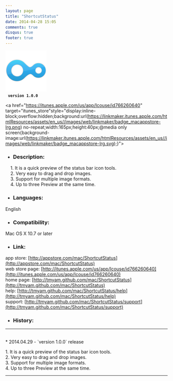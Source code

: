 ```yaml
---
layout: page
title: "ShortcutStatus"
date: 2014-04-28 15:05
comments: true
disqus: true
footer: true
---
```

![icon](/mac/ShortcutStatus/icon.png)   
&nbsp;&nbsp;**`version 1.0.0`**

<a href="https://itunes.apple.com/us/app/Icouse/id766260640" target="itunes_store"style="display:inline-block;overflow:hidden;background:url(https://linkmaker.itunes.apple.com/htmlResources/assets/en_us//images/web/linkmaker/badge_macappstore-lrg.png) no-repeat;width:165px;height:40px;@media only screen{background-image:url(https://linkmaker.itunes.apple.com/htmlResources/assets/en_us//images/web/linkmaker/badge_macappstore-lrg.svg);}"></a>

* ### Description:   

&nbsp;&nbsp;&nbsp;&nbsp;1. It is a quick preview of the status bar icon tools.    
&nbsp;&nbsp;&nbsp;&nbsp;2. Very easy to drag and drop images.    
&nbsp;&nbsp;&nbsp;&nbsp;3. Support for multiple image formats.    
&nbsp;&nbsp;&nbsp;&nbsp;4. Up to three Preview at the same time.     

* ### Languages: 

English

* ### Compatibility: 

Mac OS X 10.7 or later

* ### Link:

app store: [http://appstore.com/mac/ShortcutStatus](http://appstore.com/mac/ShortcutStatus)   
web store page: [http://itunes.apple.com/us/app/Icouse/id766260640](http://itunes.apple.com/us/app/Icouse/id766260640)   
home page: [http://tmyam.github.com/mac/ShortcutStatus](http://tmyam.github.com/mac/ShortcutStatus)  
help: [http://tmyam.github.com/mac/ShortcutStatus/help](http://tmyam.github.com/mac/ShortcutStatus/help)   
support: [http://tmyam.github.com/mac/ShortcutStatus/support](http://tmyam.github.com/mac/ShortcutStatus/support)


* ### History:
***
<br/>
* 2014.04.29  - `version 1.0.0` release  

1.&nbsp;It is a quick preview of the status bar icon tools.    
2.&nbsp;Very easy to drag and drop images.    
3.&nbsp;Support for multiple image formats.    
4.&nbsp;Up to three Preview at the same time.   
***








